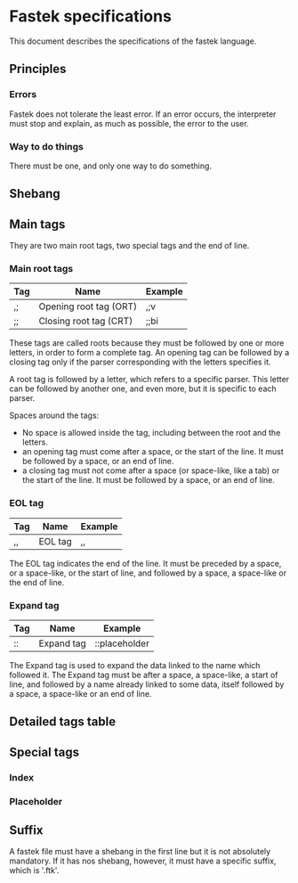 # Fastek specifications
This document describes the specifications of the fastek language.
## Principles
### Errors
Fastek does not tolerate the least error. If an error occurs, the interpreter must stop and explain, as much as possible, the error to the user.
### Way to do things
There must be one, and only one way to do something.
## Shebang

## Main tags
They are two main root tags, two special tags and the end of line.
### Main root tags
Tag|Name|Example
---|-----|-------
,;|Opening root tag (ORT)|,;v
;;|Closing root tag (CRT)|;;bi


These tags are called roots because they must be followed by one or more letters, in order to form a complete tag. An opening tag can be followed by a closing tag only if the parser corresponding with the letters specifies it.


A root tag is followed by a letter, which refers to a specific parser. This letter can be followed by another one, and even more, but it is specific to each parser.

Spaces around the tags: 
* No space is allowed inside the tag, including between the root and the letters.
* an opening tag must come after a space, or the start of the line. It must be followed by a space, or an end of line.
* a closing tag must not come after a space (or space-like, like a tab) or the start of the line. It must be followed by a space, or an end of line.
### EOL tag
Tag|Name|Example
---|-----|-------
,,|EOL tag|,,


The EOL tag indicates the end of the line. It must be preceded by a space, or a space-like, or the start of line, and followed by a space, a space-like or the end of line.

### Expand tag
Tag|Name|Example
---|-----|-------
::|Expand tag|::placeholder


The Expand tag is used to expand the data linked to the name which followed it. The Expand tag must be after a space, a space-like, a start of line, and followed by a name already linked to some data, itself followed by a space, a space-like or an end of line.

## Detailed tags table

## Special tags

### Index

### Placeholder

## Suffix
A fastek file must have a shebang in the first line but it is not absolutely mandatory. If it has nos shebang, however, it must have a specific suffix, which is '.ftk'.
